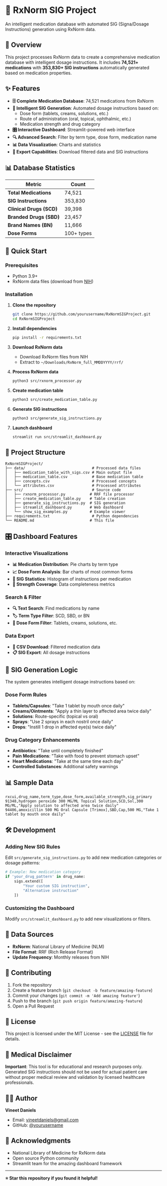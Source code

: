 # 💊 RxNorm SIG Project

An intelligent medication database with automated SIG (Signa/Dosage Instructions) generation using RxNorm data.

## 🎯 Overview

This project processes RxNorm data to create a comprehensive medication database with intelligent dosage instructions. It includes **74,521+ medications** with **353,830+ SIG instructions** automatically generated based on medication properties.

## ✨ Features

- **🗄️ Complete Medication Database**: 74,521 medications from RxNorm
- **🧠 Intelligent SIG Generation**: Automated dosage instructions based on:
  - Dose form (tablets, creams, solutions, etc.)
  - Route of administration (oral, topical, ophthalmic, etc.)
  - Medication strength and drug category
- **🎛️ Interactive Dashboard**: Streamlit-powered web interface
- **🔍 Advanced Search**: Filter by term type, dose form, medication name
- **📊 Data Visualization**: Charts and statistics
- **💾 Export Capabilities**: Download filtered data and SIG instructions

## 📊 Database Statistics

| Metric | Count |
|--------|-------|
| **Total Medications** | 74,521 |
| **SIG Instructions** | 353,830 |
| **Clinical Drugs (SCD)** | 39,398 |
| **Branded Drugs (SBD)** | 23,457 |
| **Brand Names (BN)** | 11,666 |
| **Dose Forms** | 100+ types |

## 🚀 Quick Start

### Prerequisites

- Python 3.9+
- RxNorm data files (download from [NIH](https://www.nlm.nih.gov/research/umls/rxnorm/docs/rxnormfiles.html))

### Installation

1. **Clone the repository**
   ```bash
   git clone https://github.com/yourusername/RxNormSIGProject.git
   cd RxNormSIGProject
   ```

2. **Install dependencies**
   ```bash
   pip install -r requirements.txt
   ```

3. **Download RxNorm data**
   - Download RxNorm files from NIH
   - Extract to `~/Downloads/RxNorm_full_MMDDYYYY/rrf/`

4. **Process RxNorm data**
   ```bash
   python3 src/rxnorm_processor.py
   ```

5. **Create medication table**
   ```bash
   python3 src/create_medication_table.py
   ```

6. **Generate SIG instructions**
   ```bash
   python3 src/generate_sig_instructions.py
   ```

7. **Launch dashboard**
   ```bash
   streamlit run src/streamlit_dashboard.py
   ```

## 📁 Project Structure

```
RxNormSIGProject/
├── data/                              # Processed data files
│   ├── medication_table_with_sigs.csv # Main output file
│   ├── medication_table.csv           # Base medication table
│   ├── concepts.csv                   # Processed concepts
│   └── attributes.csv                 # Processed attributes
├── src/                               # Source code
│   ├── rxnorm_processor.py           # RRF file processor
│   ├── create_medication_table.py    # Table creation
│   ├── generate_sig_instructions.py  # SIG generation
│   ├── streamlit_dashboard.py        # Web dashboard
│   └── show_sig_examples.py          # Example viewer
├── requirements.txt                   # Python dependencies
└── README.md                         # This file
```

## 🎛️ Dashboard Features

### Interactive Visualizations
- **📊 Medication Distribution**: Pie charts by term type
- **📈 Dose Form Analysis**: Bar charts of most common forms
- **🧮 SIG Statistics**: Histogram of instructions per medication
- **💪 Strength Coverage**: Data completeness metrics

### Search & Filter
- **🔍 Text Search**: Find medications by name
- **🏷️ Term Type Filter**: SCD, SBD, or BN
- **💊 Dose Form Filter**: Tablets, creams, solutions, etc.

### Data Export
- **📄 CSV Download**: Filtered medication data
- **📋 SIG Export**: All dosage instructions

## 🧠 SIG Generation Logic

The system generates intelligent dosage instructions based on:

### Dose Form Rules
- **Tablets/Capsules**: "Take 1 tablet by mouth once daily"
- **Creams/Ointments**: "Apply a thin layer to affected area twice daily"
- **Solutions**: Route-specific (topical vs oral)
- **Sprays**: "Use 2 sprays in each nostril once daily"
- **Drops**: "Instill 1 drop in affected eye(s) twice daily"

### Drug Category Enhancements
- **Antibiotics**: "Take until completely finished"
- **Pain Medications**: "Take with food to prevent stomach upset"
- **Heart Medications**: "Take at the same time each day"
- **Controlled Substances**: Additional safety warnings

## 📊 Sample Data

```csv
rxcui,drug_name,term_type,dose_form,available_strength,sig_primary
91348,hydrogen peroxide 300 MG/ML Topical Solution,SCD,Sol,300 MG/ML,"Apply solution to affected area twice daily"
94406,amoxicillin 500 MG Oral Capsule [Trimox],SBD,Cap,500 MG,"Take 1 tablet by mouth once daily"
```

## 🛠️ Development

### Adding New SIG Rules

Edit `src/generate_sig_instructions.py` to add new medication categories or dosage patterns:

```python
# Example: New medication category
if 'your_drug_pattern' in drug_name:
    sigs.extend([
        "Your custom SIG instruction",
        "Alternative instruction"
    ])
```

### Customizing the Dashboard

Modify `src/streamlit_dashboard.py` to add new visualizations or filters.

## 📝 Data Sources

- **RxNorm**: National Library of Medicine (NLM)
- **File Format**: RRF (Rich Release Format)
- **Update Frequency**: Monthly releases from NIH

## 🤝 Contributing

1. Fork the repository
2. Create a feature branch (`git checkout -b feature/amazing-feature`)
3. Commit your changes (`git commit -m 'Add amazing feature'`)
4. Push to the branch (`git push origin feature/amazing-feature`)
5. Open a Pull Request

## 📄 License

This project is licensed under the MIT License - see the [LICENSE](LICENSE) file for details.

## 🏥 Medical Disclaimer

**Important**: This tool is for educational and research purposes only. Generated SIG instructions should not be used for actual patient care without proper medical review and validation by licensed healthcare professionals.

## 👨‍💻 Author

**Vineet Daniels**
- Email: vineetdaniels@gmail.com
- GitHub: [@yourusername](https://github.com/yourusername)

## 🎉 Acknowledgments

- National Library of Medicine for RxNorm data
- Open source Python community
- Streamlit team for the amazing dashboard framework

---

**⭐ Star this repository if you found it helpful!** 